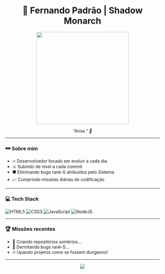 <h1 align="center">👤 Fernando Padrão | Shadow Monarch</h1>

<p align="center">
  <img src="https://media.tenor.com/V84aU3n_vIYAAAAC/solo-leveling-sung-jinwoo.gif" width="300"/>
</p>

<p align="center">
  <em>"Arise." 🖤</em>
</p>

---

### 🕶️ Sobre mim
- 🔥 Desenvolvedor focado em evoluir a cada dia
- ⚔️ Subindo de nível a cada commit
- 🛡️ Eliminando bugs rank-S atribuídos pelo Sistema
- 📈 Cumprindo missões diárias de codificação

---

### 💻 Tech Stack
![HTML5](https://img.shields.io/badge/html5-%23E34F26.svg?style=for-the-badge&logo=html5&logoColor=white)
![CSS3](https://img.shields.io/badge/css3-%231572B6.svg?style=for-the-badge&logo=css3&logoColor=white)
![JavaScript](https://img.shields.io/badge/javascript-%23323330.svg?style=for-the-badge&logo=javascript&logoColor=%23F7DF1E)
![NodeJS](https://img.shields.io/badge/node.js-6DA55F?style=for-the-badge&logo=node.js&logoColor=white)


---

### 🏆 Missões recentes
- 🧱 Criando repositórios sombrios...
- 🐛 Derrotando bugs rank-S...
- 🔥 Upando projetos como se fossem dungeons!

---

<p align="center">
  <img src="https://github-readme-stats.vercel.app/api?username=ferbssz&show_icons=true&theme=tokyonight" />
</p>

